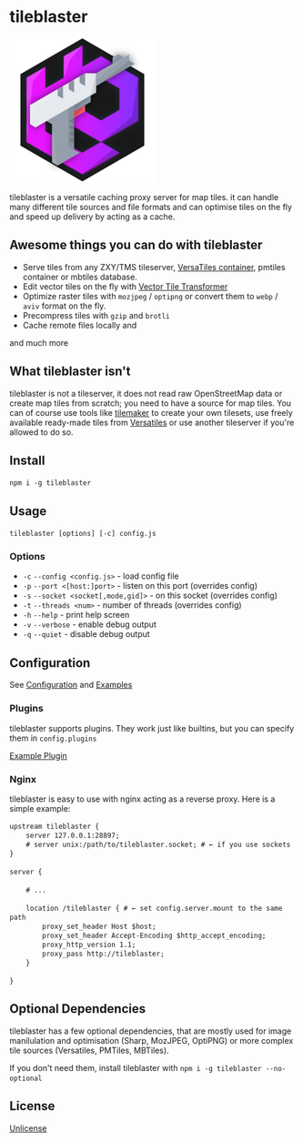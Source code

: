 # tileblaster

![tileblaster](docs/tileblaster.png)

tileblaster is a versatile caching proxy server for map tiles. it can handle many different tile sources and file formats
and can optimise tiles on the fly and speed up delivery by acting as a cache.

## Awesome things you can do with tileblaster

* Serve tiles from any ZXY/TMS tileserver, [VersaTiles container](https://versatiles.org/), pmtiles container or mbtiles database.
* Edit vector tiles on the fly with [Vector Tile Transformer](https://www.npmjs.com/package/vtt)
* Optimize raster tiles with `mozjpeg` / `optipng` or convert them to `webp` / `aviv` format on the fly.
* Precompress tiles with `gzip` and `brotli`
* Cache remote files locally and

and much more

## What tileblaster isn't

tileblaster is not a tileserver, it does not read raw OpenStreetMap data or create map tiles from scratch; you need to
have a source for map tiles. You can of course use tools like [tilemaker](https://tilemaker.org/) to create your own
tilesets, use freely available ready-made tiles from [Versatiles](https://versatiles.org/) or use another tileserver
if you're allowed to do so.

## Install

`npm i -g tileblaster`

## Usage

`tileblaster [options] [-c] config.js`

### Options

* `-c` `--config <config.js>` - load config file
* `-p` `--port <[host:]port>` - listen on this port (overrides config)
* `-s` `--socket <socket[,mode,gid]>` -  on this socket (overrides config)
* `-t` `--threads <num>` - number of threads (overrides config)
* `-h` `--help` - print help screen
* `-v` `--verbose` - enable debug output
* `-q` `--quiet` - disable debug output

## Configuration

See [Configuration](docs/config.md) and [Examples](docs/examples.md)

### Plugins

tileblaster supports plugins. They work just like builtins, but you can specify them in `config.plugins`

[Example Plugin](plugins/example.js)

### Nginx

tileblaster is easy to use with nginx acting as a reverse proxy. Here is a simple example:

```
upstream tileblaster {
	server 127.0.0.1:28897;
	# server unix:/path/to/tileblaster.socket; # ← if you use sockets
}

server {

	# ...

	location /tileblaster { # ← set config.server.mount to the same path
		proxy_set_header Host $host;
		proxy_set_header Accept-Encoding $http_accept_encoding;
		proxy_http_version 1.1;
		proxy_pass http://tileblaster;
	}

}

```

## Optional Dependencies

tileblaster has a few optional dependencies, that are mostly used for image manilulation and optimisation (Sharp, MozJPEG, OptiPNG)  or more complex tile sources (Versatiles, PMTiles, MBTiles).

If you don't need them, install tileblaster with `npm i -g tileblaster --no-optional`

## License

[Unlicense](./UNLICENSE.md)
